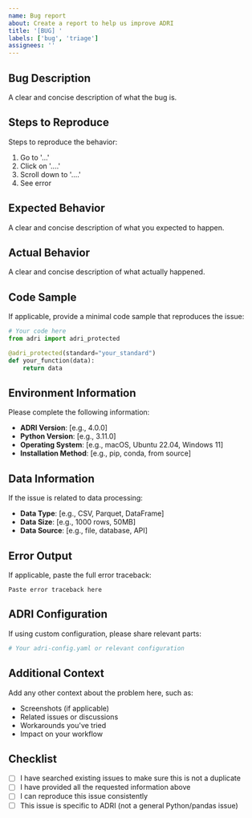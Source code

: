 ```yaml
---
name: Bug report
about: Create a report to help us improve ADRI
title: '[BUG] '
labels: ['bug', 'triage']
assignees: ''
---
```


## Bug Description
A clear and concise description of what the bug is.

## Steps to Reproduce
Steps to reproduce the behavior:
1. Go to '...'
2. Click on '....'
3. Scroll down to '....'
4. See error

## Expected Behavior
A clear and concise description of what you expected to happen.

## Actual Behavior
A clear and concise description of what actually happened.

## Code Sample
If applicable, provide a minimal code sample that reproduces the issue:

```python
# Your code here
from adri import adri_protected

@adri_protected(standard="your_standard")
def your_function(data):
    return data
```

## Environment Information
Please complete the following information:
- **ADRI Version**: [e.g., 4.0.0]
- **Python Version**: [e.g., 3.11.0]
- **Operating System**: [e.g., macOS, Ubuntu 22.04, Windows 11]
- **Installation Method**: [e.g., pip, conda, from source]

## Data Information
If the issue is related to data processing:
- **Data Type**: [e.g., CSV, Parquet, DataFrame]
- **Data Size**: [e.g., 1000 rows, 50MB]
- **Data Source**: [e.g., file, database, API]

## Error Output
If applicable, paste the full error traceback:

```
Paste error traceback here
```

## ADRI Configuration
If using custom configuration, please share relevant parts:

```yaml
# Your adri-config.yaml or relevant configuration
```

## Additional Context
Add any other context about the problem here, such as:
- Screenshots (if applicable)
- Related issues or discussions
- Workarounds you've tried
- Impact on your workflow

## Checklist
- [ ] I have searched existing issues to make sure this is not a duplicate
- [ ] I have provided all the requested information above
- [ ] I can reproduce this issue consistently
- [ ] This issue is specific to ADRI (not a general Python/pandas issue)
